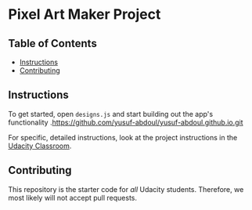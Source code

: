 # Pixel Art Maker Project

## Table of Contents

* [Instructions](#instructions)
* [Contributing](#contributing)

## Instructions

To get started, open `designs.js` and start building out the app's functionality
.https://github.com/yusuf-abdoul/yusuf-abdoul.github.io.git

For specific, detailed instructions, look at the project instructions in the [Udacity Classroom](https://classroom.udacity.com/me).

## Contributing

This repository is the starter code for _all_ Udacity students. Therefore, we most likely will not accept pull requests.
